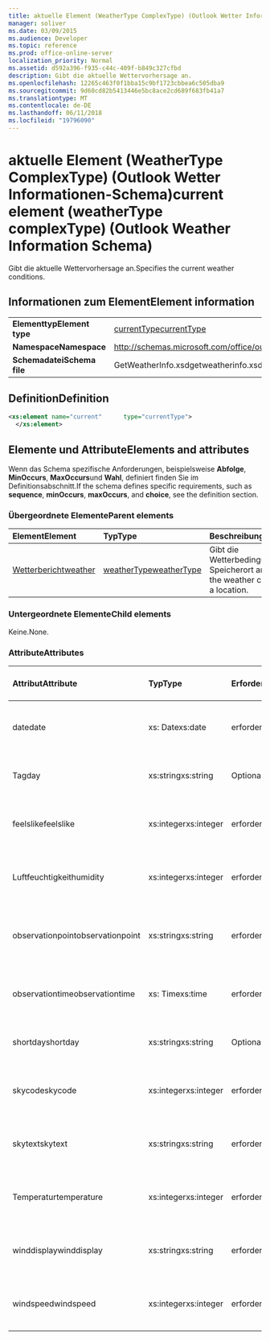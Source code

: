 ```yaml
---
title: aktuelle Element (WeatherType ComplexType) (Outlook Wetter Informationen-Schema)
manager: soliver
ms.date: 03/09/2015
ms.audience: Developer
ms.topic: reference
ms.prod: office-online-server
localization_priority: Normal
ms.assetid: d592a396-f935-c44c-409f-b849c327cfbd
description: Gibt die aktuelle Wettervorhersage an.
ms.openlocfilehash: 12265c463f0f1bba15c9bf1723cbbea6c505dba9
ms.sourcegitcommit: 9d60cd82b5413446e5bc8ace2cd689f683fb41a7
ms.translationtype: MT
ms.contentlocale: de-DE
ms.lasthandoff: 06/11/2018
ms.locfileid: "19796090"
---
```

# <a name="current-element-weathertype-complextype-outlook-weather-information-schema"></a><span data-ttu-id="313d5-103">aktuelle Element (WeatherType ComplexType) (Outlook Wetter Informationen-Schema)</span><span class="sxs-lookup"><span data-stu-id="313d5-103">current element (weatherType complexType) (Outlook Weather Information Schema)</span></span>

<span data-ttu-id="313d5-104">Gibt die aktuelle Wettervorhersage an.</span><span class="sxs-lookup"><span data-stu-id="313d5-104">Specifies the current weather conditions.</span></span>
  
## <a name="element-information"></a><span data-ttu-id="313d5-105">Informationen zum Element</span><span class="sxs-lookup"><span data-stu-id="313d5-105">Element information</span></span>

|||
|:-----|:-----|
|<span data-ttu-id="313d5-106">**Elementtyp**</span><span class="sxs-lookup"><span data-stu-id="313d5-106">**Element type**</span></span> <br/> |[<span data-ttu-id="313d5-107">currentType</span><span class="sxs-lookup"><span data-stu-id="313d5-107">currentType</span></span>](currenttype-complextype-outlook-weather-information-schema.md) <br/> |
|<span data-ttu-id="313d5-108">**Namespace**</span><span class="sxs-lookup"><span data-stu-id="313d5-108">**Namespace**</span></span> <br/> |http://schemas.microsoft.com/office/outlook/15/getweatherinfo.xsd  <br/> |
|<span data-ttu-id="313d5-109">**Schemadatei**</span><span class="sxs-lookup"><span data-stu-id="313d5-109">**Schema file**</span></span> <br/> |<span data-ttu-id="313d5-110">GetWeatherInfo.xsd</span><span class="sxs-lookup"><span data-stu-id="313d5-110">getweatherinfo.xsd</span></span>  <br/> |
   
## <a name="definition"></a><span data-ttu-id="313d5-111">Definition</span><span class="sxs-lookup"><span data-stu-id="313d5-111">Definition</span></span>

```XML
<xs:element name="current"      type="currentType">
  </xs:element>  

```

## <a name="elements-and-attributes"></a><span data-ttu-id="313d5-112">Elemente und Attribute</span><span class="sxs-lookup"><span data-stu-id="313d5-112">Elements and attributes</span></span>

<span data-ttu-id="313d5-113">Wenn das Schema spezifische Anforderungen, beispielsweise **Abfolge**, **MinOccurs**, **MaxOccurs**und **Wahl**, definiert finden Sie im Definitionsabschnitt.</span><span class="sxs-lookup"><span data-stu-id="313d5-113">If the schema defines specific requirements, such as **sequence**, **minOccurs**, **maxOccurs**, and **choice**, see the definition section.</span></span> 
  
### <a name="parent-elements"></a><span data-ttu-id="313d5-114">Übergeordnete Elemente</span><span class="sxs-lookup"><span data-stu-id="313d5-114">Parent elements</span></span>

|<span data-ttu-id="313d5-115">**Element**</span><span class="sxs-lookup"><span data-stu-id="313d5-115">**Element**</span></span>|<span data-ttu-id="313d5-116">**Typ**</span><span class="sxs-lookup"><span data-stu-id="313d5-116">**Type**</span></span>|<span data-ttu-id="313d5-117">**Beschreibung**</span><span class="sxs-lookup"><span data-stu-id="313d5-117">**Description**</span></span>|
|:-----|:-----|:-----|
|[<span data-ttu-id="313d5-118">Wetterbericht</span><span class="sxs-lookup"><span data-stu-id="313d5-118">weather</span></span>](weather-element-weatherdata-elementoutlook-weather-information-schema.md) <br/> |[<span data-ttu-id="313d5-119">weatherType</span><span class="sxs-lookup"><span data-stu-id="313d5-119">weatherType</span></span>](weathertype-complextype-outlook-weather-information-schema.md) <br/> |<span data-ttu-id="313d5-120">Gibt die Wetterbedingungen einen Speicherort an.</span><span class="sxs-lookup"><span data-stu-id="313d5-120">Specifies the weather conditions of a location.</span></span>  <br/> |
   
### <a name="child-elements"></a><span data-ttu-id="313d5-121">Untergeordnete Elemente</span><span class="sxs-lookup"><span data-stu-id="313d5-121">Child elements</span></span>

<span data-ttu-id="313d5-122">Keine.</span><span class="sxs-lookup"><span data-stu-id="313d5-122">None.</span></span>
  
### <a name="attributes"></a><span data-ttu-id="313d5-123">Attribute</span><span class="sxs-lookup"><span data-stu-id="313d5-123">Attributes</span></span>

|<span data-ttu-id="313d5-124">**Attribut**</span><span class="sxs-lookup"><span data-stu-id="313d5-124">**Attribute**</span></span>|<span data-ttu-id="313d5-125">**Typ**</span><span class="sxs-lookup"><span data-stu-id="313d5-125">**Type**</span></span>|<span data-ttu-id="313d5-126">**Erforderlich**</span><span class="sxs-lookup"><span data-stu-id="313d5-126">**Required**</span></span>|<span data-ttu-id="313d5-127">**Beschreibung**</span><span class="sxs-lookup"><span data-stu-id="313d5-127">**Description**</span></span>|<span data-ttu-id="313d5-128">**Mögliche Werte**</span><span class="sxs-lookup"><span data-stu-id="313d5-128">**Possible values**</span></span>|
|:-----|:-----|:-----|:-----|:-----|
|<span data-ttu-id="313d5-129">date</span><span class="sxs-lookup"><span data-stu-id="313d5-129">date</span></span>  <br/> |<span data-ttu-id="313d5-130">xs: Date</span><span class="sxs-lookup"><span data-stu-id="313d5-130">xs:date</span></span>  <br/> |<span data-ttu-id="313d5-131">erforderlich</span><span class="sxs-lookup"><span data-stu-id="313d5-131">required</span></span>  <br/> |<span data-ttu-id="313d5-132">Heutiges Datum angibt.</span><span class="sxs-lookup"><span data-stu-id="313d5-132">Specifies today's date.</span></span>  <br/> |<span data-ttu-id="313d5-133">Ein Wert, der den Typ xs: Date</span><span class="sxs-lookup"><span data-stu-id="313d5-133">A value of the type xs:date</span></span>  <br/> |
|<span data-ttu-id="313d5-134">Tag</span><span class="sxs-lookup"><span data-stu-id="313d5-134">day</span></span>  <br/> |<span data-ttu-id="313d5-135">xs:string</span><span class="sxs-lookup"><span data-stu-id="313d5-135">xs:string</span></span>  <br/> |<span data-ttu-id="313d5-136">Optional</span><span class="sxs-lookup"><span data-stu-id="313d5-136">optional</span></span>  <br/> |<span data-ttu-id="313d5-137">Gibt einen Tag für die Planung.</span><span class="sxs-lookup"><span data-stu-id="313d5-137">Specifies a day for the forecast.</span></span>  <br/> |<span data-ttu-id="313d5-138">Ein Wert, der den Typ xs:</span><span class="sxs-lookup"><span data-stu-id="313d5-138">A value of the type xs:string</span></span>  <br/> |
|<span data-ttu-id="313d5-139">feelslike</span><span class="sxs-lookup"><span data-stu-id="313d5-139">feelslike</span></span>  <br/> |<span data-ttu-id="313d5-140">xs:integer</span><span class="sxs-lookup"><span data-stu-id="313d5-140">xs:integer</span></span>  <br/> |<span data-ttu-id="313d5-141">erforderlich</span><span class="sxs-lookup"><span data-stu-id="313d5-141">required</span></span>  <br/> |<span data-ttu-id="313d5-142">Gibt die Temperatur des wie ist mit das aktuelle Wetter wie an.</span><span class="sxs-lookup"><span data-stu-id="313d5-142">Specifies the temperature of how the current weather feels like.</span></span>  <br/> |<span data-ttu-id="313d5-143">Der Wert der Type-xs</span><span class="sxs-lookup"><span data-stu-id="313d5-143">A value of the type xs:integer</span></span>  <br/> |
|<span data-ttu-id="313d5-144">Luftfeuchtigkeit</span><span class="sxs-lookup"><span data-stu-id="313d5-144">humidity</span></span>  <br/> |<span data-ttu-id="313d5-145">xs:integer</span><span class="sxs-lookup"><span data-stu-id="313d5-145">xs:integer</span></span>  <br/> |<span data-ttu-id="313d5-146">erforderlich</span><span class="sxs-lookup"><span data-stu-id="313d5-146">required</span></span>  <br/> |<span data-ttu-id="313d5-147">Gibt den aktuellen Luftfeuchtigkeit numerischen Wert.</span><span class="sxs-lookup"><span data-stu-id="313d5-147">Specifies the current numerical humidity value.</span></span>  <br/> |<span data-ttu-id="313d5-148">Der Wert der Type-xs</span><span class="sxs-lookup"><span data-stu-id="313d5-148">A value of the type xs:integer</span></span>  <br/> |
|<span data-ttu-id="313d5-149">observationpoint</span><span class="sxs-lookup"><span data-stu-id="313d5-149">observationpoint</span></span>  <br/> |<span data-ttu-id="313d5-150">xs:string</span><span class="sxs-lookup"><span data-stu-id="313d5-150">xs:string</span></span>  <br/> |<span data-ttu-id="313d5-151">erforderlich</span><span class="sxs-lookup"><span data-stu-id="313d5-151">required</span></span>  <br/> |<span data-ttu-id="313d5-152">Gibt an, in dem die aktuelle Wetterinformationen aus beobachtet wird.</span><span class="sxs-lookup"><span data-stu-id="313d5-152">Specifies where the current weather information is observed from.</span></span>  <br/> |<span data-ttu-id="313d5-153">Ein Wert, der den Typ xs:</span><span class="sxs-lookup"><span data-stu-id="313d5-153">A value of the type xs:string</span></span>  <br/> |
|<span data-ttu-id="313d5-154">observationtime</span><span class="sxs-lookup"><span data-stu-id="313d5-154">observationtime</span></span>  <br/> |<span data-ttu-id="313d5-155">xs: Time</span><span class="sxs-lookup"><span data-stu-id="313d5-155">xs:time</span></span>  <br/> |<span data-ttu-id="313d5-156">erforderlich</span><span class="sxs-lookup"><span data-stu-id="313d5-156">required</span></span>  <br/> |<span data-ttu-id="313d5-157">Gibt an, wenn die aktuelle Wetterinformationen unter beobachtet wird.</span><span class="sxs-lookup"><span data-stu-id="313d5-157">Specifies when the current weather information is observed at.</span></span>  <br/> |<span data-ttu-id="313d5-158">Ein Wert, der den Typ xs: Time</span><span class="sxs-lookup"><span data-stu-id="313d5-158">A value of the type xs:time</span></span>  <br/> |
|<span data-ttu-id="313d5-159">shortday</span><span class="sxs-lookup"><span data-stu-id="313d5-159">shortday</span></span>  <br/> |<span data-ttu-id="313d5-160">xs:string</span><span class="sxs-lookup"><span data-stu-id="313d5-160">xs:string</span></span>  <br/> |<span data-ttu-id="313d5-161">Optional</span><span class="sxs-lookup"><span data-stu-id="313d5-161">optional</span></span>  <br/> |<span data-ttu-id="313d5-162">Gibt einen Tag in abgekürzter Form an.</span><span class="sxs-lookup"><span data-stu-id="313d5-162">Specifies a day in abbreviated form.</span></span>  <br/> |<span data-ttu-id="313d5-163">Ein Wert, der den Typ xs:</span><span class="sxs-lookup"><span data-stu-id="313d5-163">A value of the type xs:string</span></span>  <br/> |
|<span data-ttu-id="313d5-164">skycode</span><span class="sxs-lookup"><span data-stu-id="313d5-164">skycode</span></span>  <br/> |<span data-ttu-id="313d5-165">xs:integer</span><span class="sxs-lookup"><span data-stu-id="313d5-165">xs:integer</span></span>  <br/> |<span data-ttu-id="313d5-166">erforderlich</span><span class="sxs-lookup"><span data-stu-id="313d5-166">required</span></span>  <br/> |<span data-ttu-id="313d5-167">Gibt einen ganze Zahl Code für die aktuelle Wettervorhersage.</span><span class="sxs-lookup"><span data-stu-id="313d5-167">Specifies an integer code for the current weather conditions.</span></span>  <br/> |<span data-ttu-id="313d5-168">Der Wert der Type-xs</span><span class="sxs-lookup"><span data-stu-id="313d5-168">A value of the type xs:integer</span></span>  <br/> |
|<span data-ttu-id="313d5-169">skytext</span><span class="sxs-lookup"><span data-stu-id="313d5-169">skytext</span></span>  <br/> |<span data-ttu-id="313d5-170">xs:string</span><span class="sxs-lookup"><span data-stu-id="313d5-170">xs:string</span></span>  <br/> |<span data-ttu-id="313d5-171">erforderlich</span><span class="sxs-lookup"><span data-stu-id="313d5-171">required</span></span>  <br/> |<span data-ttu-id="313d5-172">Gibt ein bis zwei Wörter, die aktuelle Wetterbericht beschreibt.</span><span class="sxs-lookup"><span data-stu-id="313d5-172">Specifies one to two words describing current weather conditions.</span></span>  <br/> |<span data-ttu-id="313d5-173">Ein Wert, der den Typ xs:</span><span class="sxs-lookup"><span data-stu-id="313d5-173">A value of the type xs:string</span></span>  <br/> |
|<span data-ttu-id="313d5-174">Temperatur</span><span class="sxs-lookup"><span data-stu-id="313d5-174">temperature</span></span>  <br/> |<span data-ttu-id="313d5-175">xs:integer</span><span class="sxs-lookup"><span data-stu-id="313d5-175">xs:integer</span></span>  <br/> |<span data-ttu-id="313d5-176">erforderlich</span><span class="sxs-lookup"><span data-stu-id="313d5-176">required</span></span>  <br/> |<span data-ttu-id="313d5-177">Gibt die aktuelle Temperatur des Speicherorts an.</span><span class="sxs-lookup"><span data-stu-id="313d5-177">Specifies the current temperature of the location.</span></span>  <br/> |<span data-ttu-id="313d5-178">Der Wert der Type-xs</span><span class="sxs-lookup"><span data-stu-id="313d5-178">A value of the type xs:integer</span></span>  <br/> |
|<span data-ttu-id="313d5-179">winddisplay</span><span class="sxs-lookup"><span data-stu-id="313d5-179">winddisplay</span></span>  <br/> |<span data-ttu-id="313d5-180">xs:string</span><span class="sxs-lookup"><span data-stu-id="313d5-180">xs:string</span></span>  <br/> |<span data-ttu-id="313d5-181">erforderlich</span><span class="sxs-lookup"><span data-stu-id="313d5-181">required</span></span>  <br/> |<span data-ttu-id="313d5-182">Eine Zeichenfolge, die die aktuelle Wind Bedingungen beschreibt.</span><span class="sxs-lookup"><span data-stu-id="313d5-182">A string that describes the current wind conditions.</span></span>  <br/> |<span data-ttu-id="313d5-183">Ein Wert, der den Typ xs:</span><span class="sxs-lookup"><span data-stu-id="313d5-183">A value of the type xs:string</span></span>  <br/> |
|<span data-ttu-id="313d5-184">windspeed</span><span class="sxs-lookup"><span data-stu-id="313d5-184">windspeed</span></span>  <br/> |<span data-ttu-id="313d5-185">xs:integer</span><span class="sxs-lookup"><span data-stu-id="313d5-185">xs:integer</span></span>  <br/> |<span data-ttu-id="313d5-186">erforderlich</span><span class="sxs-lookup"><span data-stu-id="313d5-186">required</span></span>  <br/> |<span data-ttu-id="313d5-187">Gibt den aktuellen Wert der numerische Wind Geschwindigkeit.</span><span class="sxs-lookup"><span data-stu-id="313d5-187">Specifies the current numerical wind speed value.</span></span>  <br/> |<span data-ttu-id="313d5-188">Der Wert der Type-xs</span><span class="sxs-lookup"><span data-stu-id="313d5-188">A value of the type xs:integer</span></span>  <br/> |
   

